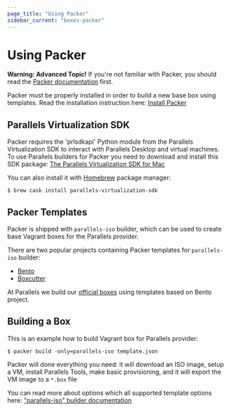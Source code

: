 ```yaml
---
page_title: "Using Packer"
sidebar_current: "boxes-packer"
---
```


# Using Packer

<div class="alert alert-warn">
	<p>
		<strong>Warning: Advanced Topic!</strong> If you're not familiar with
		Packer, you should read the <a href="https://packer.io/docs">
		Packer documentation</a> first.
	</p>
</div>

Packer must be properly installed in order to build a new base box using templates. 
Read the installation instruction here: [Install Packer](https://packer.io/docs/installation.html)

## Parallels Virtualization SDK

Packer requires the 'prlsdkapi' Python module from the Parallels Virtualization
SDK to interact with Parallels Desktop and virtual machines. To use Parallels 
builders for Packer you need to download and install this SDK package: 
[The Parallels Virtualization SDK for Mac](http://www.parallels.com/download/pvsdk/)

You can also install it with [Homebrew](brew.sh) package manager:

```
$ brew cask install parallels-virtualization-sdk
```

## Packer Templates
Packer is shipped with `parallels-iso` builder, which can be used to create 
base Vagrant boxes for the Parallels provider.

There are two popular projects containing Packer templates for `parallels-iso` builder:

- [Bento](https://github.com/chef/bento)
- [Boxcutter](https://github.com/boxcutter/)

At Parallels we build our [official boxes](https://app.vagrantup.com/boxes/search?provider=parallels)
using templates based on Bento project.

## Building a Box

This is an example how to build Vagrant box for Parallels provider:

```
$ packer build -only=parallels-iso template.json
```

Packer will done everything you need: it will download an ISO image, setup a VM, 
install Parallels Tools, make basic provisioning, and it will export the VM image
to a `*.box` file

You can read more about options which all supported template options here: 
["parallels-iso" builder documentation](https://packer.io/docs/builders/parallels-iso.html)
